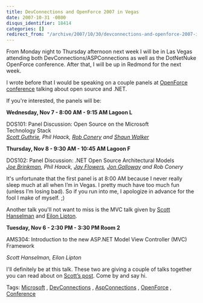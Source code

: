 ```yaml
---
title: DevConnections and OpenForce 2007 in Vegas
date: 2007-10-31 -0800
disqus_identifier: 18414
categories: []
redirect_from: "/archive/2007/10/30/devconnections-and-openforce-2007-in-vegas.aspx/"
---
```


From Monday night to Thursday afternoon next week I will be in Las Vegas
attending both DevConnections/ASPConnections as well as the DotNetNuke
OpenForce conference. After that, I will be up in Redmond for the next
week.

I wrote before that I would be speaking on a couple panels at [OpenForce
conference](https://haacked.com/archive/2007/05/22/ill-be-speaking-about-open-source-at-openforce.aspx "Panels on OSS")
talking about open source and .NET.

If you're interested, the panels will be:

**Wednesday, Nov 7 - 8:00 AM - 9:15 AM Lagoon L**

DOS101: Panel Discussion: Open Source on the Microsoft \
Technology Stack\
*[Scott Guthrie](http://weblogs.asp.net/scottgu/ "ScottGu's Blog"), Phil
Haack, [Rob Conery](http://blog.wekeroad.com/ "Mr. Subsonic") and [Shaun
Walker](http://www.dotnetnuke.com/Community/Blogs/tabid/825/BlogID/1/Default.aspx "Shaun Walker")*

**Thursday, Nov 8 - 9:30 AM - 10:45 AM Lagoon F**

DOS102: Panel Discussion: .NET Open Source Architectural Models \
*[Joe
Brinkman](http://blog.theaccidentalgeek.com/ "The Accidental Geek"),
Phil Haack, [Jay Flowers](http://jayflowers.com/joomla/ "Jay Flowers"),
[Jon Galloway](http://weblogs.asp.net/jgalloway/ "Jon Galloway") and Rob
Conery*

It's unfortunate that the first panel is at 8:00 AM because I never
really sleep much at all when I’m in Vegas. I pretty much have too much
fun (unless I’m losing bad). So if you run into me, I apologize in
advance for the fool I make of myself. ;)

Another talk you'll not want to miss is the MVC talk given by [Scott
Hanselman](http://hanselman.com/blog/ "ComputerZen") and [Eilon
Lipton](http://weblogs.asp.net/leftslipper/ "Eilon").

**Tuesday, Nov 6 - 2:30 PM - 3:30 PM Room 2**

AMS304: Introduction to the new ASP.NET Model View Controller (MVC)
Framework

*Scott Hanselman, Eilon Lipton*

I'll definitely be at this talk. These two are giving a couple of talks
together you can read about on [Scott’s
post](http://www.hanselman.com/blog/DevConnectionsASPConnections2007InVegas.aspx "Scott Hanselman").
Come by and say hi.

Tags: [Microsoft](http://technorati.com/tags/Microsoft/ "Microsoft tag")
,
[DevConnections](http://technorati.com/tags/DevConnections/ "DevConnections tag")
,
[AspConnections](http://technorati.com/tags/AspConnections/ "AspConnections tag")
, [OpenForce](http://technorati.com/tags/OpenForce/ "OpenForce tag") ,
[Conference](http://technorati.com/tags/Conference/ "Conference tag")

